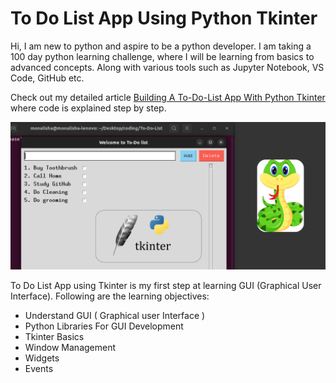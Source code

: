 # To Do List App Using Python Tkinter
Hi, I am new to python and aspire to be a python developer. I am taking a 100 day python learning challenge, where I will be learning from basics to advanced concepts. Along with various tools such as Jupyter Notebook, VS Code, GitHub etc.

Check out my detailed article [Building A To-Do-List App With Python Tkinter](https://medium.com/@monalisha1/building-my-first-to-do-list-app-with-tkinter-python-f2078afe5df4) where code is explained step by step.

![To DO List App](./assets/todolist-app.png) 

To Do List App using Tkinter is my first step at learning GUI (Graphical User Interface). Following are the learning objectives:

 - Understand GUI ( Graphical user Interface )
 - Python Libraries For GUI Development
 - Tkinter Basics
 - Window Management
 - Widgets
 - Events

